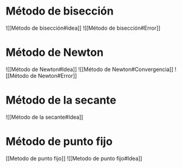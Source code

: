 # Método de bisección

![[Método de bisección#idea]]
![[Método de bisección#Error]]

# Método de Newton

![[Método de Newton#Idea]]
![[Método de Newton#Convergencia]]
![[Método de Newton#Error]]

# Método de la secante

![[Método de la secante#Idea]] 


# Método de punto fijo
[[Metodo de punto fijo]]
![[Metodo de punto fijo#Idea]]